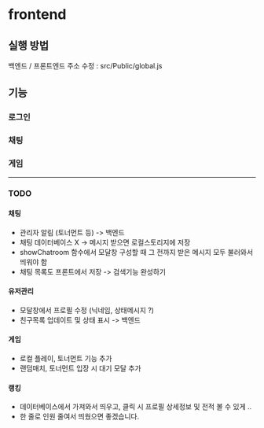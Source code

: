 # frontend

## 실행 방법
백엔드 / 프론트엔드 주소 수정 : src/Public/global.js

## 기능
### 로그인
### 채팅
### 게임

---

### TODO
#### 채팅
- 관리자 알림 (토너먼트 등) -> 백엔드
- 채팅 데이터베이스 X -> 메시지 받으면 로컬스토리지에 저장
- showChatroom 함수에서 모달창 구성할 때 그 전까지 받은 메시지 모두 불러와서 띄워야 함
- 채팅 목록도 프론트에서 저장 -> 검색기능 완성하기

#### 유저관리
- 모달창에서 프로필 수정 (닉네임, 상태메시지 ?)
- 친구목록 업데이트 및 상태 표시 -> 백엔드

#### 게임
- 로컬 플레이, 토너먼트 기능 추가
- 랜덤매치, 토너먼트 입장 시 대기 모달 추가

#### 랭킹
- 데이터베이스에서 가져와서 띄우고, 클릭 시 프로필 상세정보 및 전적 볼 수 있게 ..
- 한 줄로 인원 줄여서 띄웠으면 좋겠습니다. 